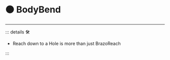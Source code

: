 # 🟠 <motor>BodyBend</motor>

---

<!-- =================================================== -->
<!-- =================================================== -->
<!-- =================================================== -->
<!-- =================================================== -->
<!-- =================================================== -->
::: details 🛠

- Reach down to a Hole is more than just BrazoReach

:::
